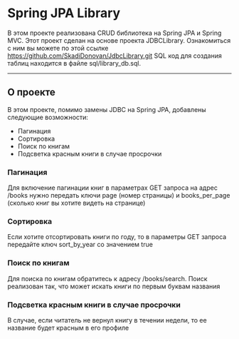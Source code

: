 # Spring JPA Library
В этом проекте реализована CRUD библиотека на Spring JPA и
Spring MVC.
Этот проект сделан на основе проекта JDBCLibrary. Ознакомиться с ним вы можете по этой ссылке
https://github.com/SkadiDonovan/JdbcLibrary.git
SQL код для создания таблиц находится в файле sql/library_db.sql.

---
## О проекте
В этом проекте, помимо замены JDBC на Spring JPA, добавлены следующие 
возможности:
- Пагинация
- Сортировка
- Поиск по книгам
- Подсветка красным книги в случае просрочки

### Пагинация
Для включение пагинации книг в параметрах GET запроса на адрес /books нужно передать
ключи page (номер страницы) и books_per_page (сколько книг вы хотите видеть на странице)
### Сортировка 
Если хотите отсортировать книги по году, то в параметры GET запроса передайте ключ sort_by_year
со значением true
### Поиск по книгам
Для поиска по книгам обратитесь к адресу /books/search. Поиск реализован так, что может искать книги по первым буквам названия
### Подсветка красным книги в случае просрочки
В случае, если читатель не вернул книгу в течении недели, то ее название будет красным в его профиле

